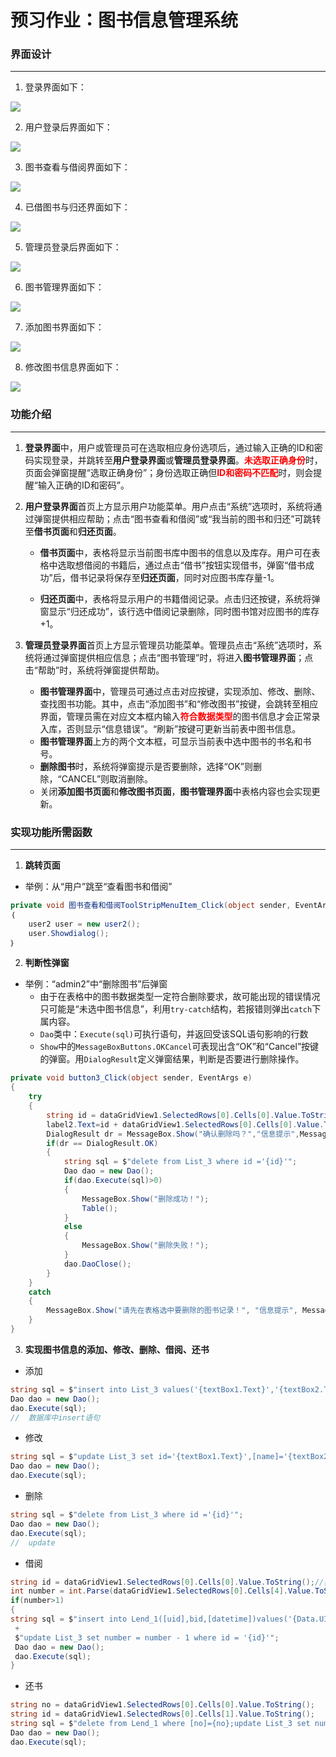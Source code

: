 # 预习作业：图书信息管理系统

### 界面设计
---------
1. 登录界面如下：

![](https://cdn.jsdelivr.net/gh/hhdong1/My-Photos@main/img/Form1.png)

2. 用户登录后界面如下：

![](https://cdn.jsdelivr.net/gh/hhdong1/My-Photos@main/img/user1.png)

3. 图书查看与借阅界面如下：

![](https://cdn.jsdelivr.net/gh/hhdong1/My-Photos@main/img/user2.png)

4. 已借图书与归还界面如下：

![](https://cdn.jsdelivr.net/gh/hhdong1/My-Photos@main/img/user3.png)

5. 管理员登录后界面如下：

![](https://cdn.jsdelivr.net/gh/hhdong1/My-Photos@main/img/admin1.png)

6. 图书管理界面如下：

![](https://cdn.jsdelivr.net/gh/hhdong1/My-Photos@main/img/admin2.png)

7. 添加图书界面如下：

![](https://cdn.jsdelivr.net/gh/hhdong1/My-Photos@main/img/admin21.png)

8. 修改图书信息界面如下：

![](https://cdn.jsdelivr.net/gh/hhdong1/My-Photos@main/img/admin22.png)

### 功能介绍
--------------------------

1. **登录界面**中，用户或管理员可在选取相应身份选项后，通过输入正确的ID和密码实现登录，并跳转至**用户登录界面**或**管理员登录界面**。<label style="color:red"><b>未选取正确身份</b></label>时，页面会弹窗提醒“选取正确身份”；身份选取正确但<label style="color:red"><b>ID和密码不匹配</b></label>时，则会提醒“输入正确的ID和密码”。

2. **用户登录界面**首页上方显示用户功能菜单。用户点击“系统”选项时，系统将通过弹窗提供相应帮助；点击“图书查看和借阅”或“我当前的图书和归还”可跳转至**借书页面**和**归还页面**。

   - **借书页面**中，表格将显示当前图书库中图书的信息以及库存。用户可在表格中选取想借阅的书籍后，通过点击“借书”按钮实现借书，弹窗“借书成功”后，借书记录将保存至**归还页面**，同时对应图书库存量-1。

   - **归还页面**中，表格将显示用户的书籍借阅记录。点击归还按键，系统将弹窗显示“归还成功”，该行选中借阅记录删除，同时图书馆对应图书的库存+1。

3. **管理员登录界面**首页上方显示管理员功能菜单。管理员点击“系统”选项时，系统将通过弹窗提供相应信息；点击“图书管理”时，将进入**图书管理界面**；点击“帮助”时，系统将弹窗提供帮助。

   - **图书管理界面**中，管理员可通过点击对应按键，实现添加、修改、删除、查找图书功能。其中，点击“添加图书”和“修改图书”按键，会跳转至相应界面，管理员需在对应文本框内输入<label style="color:red"><b>符合数据类型</b></label>的图书信息才会正常录入库，否则显示“信息错误”。“刷新”按键可更新当前表中图书信息。
   - **图书管理界面**上方的两个文本框，可显示当前表中选中图书的书名和书号。
   - **删除图书**时，系统将弹窗提示是否要删除，选择“OK”则删除，“CANCEL”则取消删除。
   - 关闭**添加图书页面**和**修改图书页面**，**图书管理界面**中表格内容也会实现更新。

### 实现功能所需函数
--------------------------

1. **跳转页面**

- 举例：从“用户”跳至“查看图书和借阅”
```csharp
private void 图书查看和借阅ToolStripMenuItem_Click(object sender, EventArgs e)
｛
    user2 user = new user2();
    user.Showdialog();
｝

```


2. **判断性弹窗**

- 举例：“admin2”中“删除图书”后弹窗
   + 由于在表格中的图书数据类型一定符合删除要求，故可能出现的错误情况只可能是“未选中图书信息”，利用`try-catch`结构，若报错则弹出`catch`下属内容。
   + `Dao`类中：`Execute(sql)`可执行语句，并返回受该SQL语句影响的行数
   + `Show`中的`MessageBoxButtons.OKCancel`可表现出含“OK”和“Cancel”按键的弹窗。用`DialogResult`定义弹窗结果，判断是否要进行删除操作。
```csharp
private void button3_Click(object sender, EventArgs e)
{
    try
    {
        string id = dataGridView1.SelectedRows[0].Cells[0].Value.ToString();//获取书号
        label2.Text=id + dataGridView1.SelectedRows[0].Cells[0].Value.ToString();
        DialogResult dr = MessageBox.Show("确认删除吗？","信息提示",MessageBoxButtons.OKCancel,MessageBoxIcon.Question);
        if(dr == DialogResult.OK)
        {
            string sql = $"delete from List_3 where id ='{id}'";
            Dao dao = new Dao();
            if(dao.Execute(sql)>0)
            {
                MessageBox.Show("删除成功！");
                Table();
            }
            else
            {
                MessageBox.Show("删除失败！");
            }
            dao.DaoClose();
        }
    }
    catch
    {
        MessageBox.Show("请先在表格选中要删除的图书记录！", "信息提示", MessageBoxButtons.OK, MessageBoxIcon.Question);
    }
}
```

3. **实现图书信息的添加、修改、删除、借阅、还书**

- 添加
```csharp
string sql = $"insert into List_3 values('{textBox1.Text}','{textBox2.Text}','{textBox3.Text}','{textBox4.Text}','{textBox5.Text}')";
Dao dao = new Dao();
dao.Execute(sql);
//  数据库中insert语句
```

- 修改
```csharp
string sql = $"update List_3 set id='{textBox1.Text}',[name]='{textBox2.Text}',author='{textBox3.Text}',press='{textBox4.Text}',number='{textBox5.Text}' where id='{ID}'";
Dao dao = new Dao();
dao.Execute(sql);
```

- 删除
```csharp
string sql = $"delete from List_3 where id ='{id}'";
Dao dao = new Dao();
dao.Execute(sql);
//  update
```

- 借阅
```csharp
string id = dataGridView1.SelectedRows[0].Cells[0].Value.ToString();//获取书号
int number = int.Parse(dataGridView1.SelectedRows[0].Cells[4].Value.ToString());//库存
if(number>1)
{
string sql = $"insert into Lend_1([uid],bid,[datetime])values('{Data.UID}','{id}',getdate());"
 +
 $"update List_3 set number = number - 1 where id = '{id}'";
 Dao dao = new Dao();
 dao.Execute(sql);
}
```

- 还书
```csharp
string no = dataGridView1.SelectedRows[0].Cells[0].Value.ToString();
string id = dataGridView1.SelectedRows[0].Cells[1].Value.ToString();
string sql = $"delete from Lend_1 where [no]={no};update List_3 set number=number+1 where id ='{id}'";
Dao dao = new Dao();
dao.Execute(sql);
```

